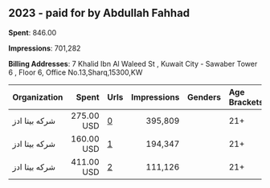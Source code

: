 ## 2023 - paid for by Abdullah Fahhad 
**Spent**: 846.00

**Impressions**: 701,282

**Billing Addresses**: 7 Khalid Ibn Al Waleed St , Kuwait City - Sawaber Tower 6 , Floor 6, Office No.13,Sharq,15300,KW

|Organization|Spent|Urls|Impressions|Genders|Age Brackets|Country Codes|
|:---|---:|:---|---:|:---|:---|:---|
|شركه بيتا ادز|275.00 USD|[0](https://www.snap.com/political-ads/asset/977b153dc81087e02d12f29ffc1745ab857184b2573e73535a98fb19f2ba4873?mediaType=mov)|395,809||21+|kuwait|
|شركه بيتا ادز|160.00 USD|[1](https://www.snap.com/political-ads/asset/48d573cc766091d1658242e9a5b2417521dbfafd84c89096fa055f98cb6ec9f2?mediaType=mov)|194,347||21+|kuwait|
|شركه بيتا ادز|411.00 USD|[2](https://www.snap.com/political-ads/asset/127af719806f22e47f7a1ddf7a4b2c76747498c64091c8145ba3664dd7e3a7bf?mediaType=mp4)|111,126||21+|kuwait|
